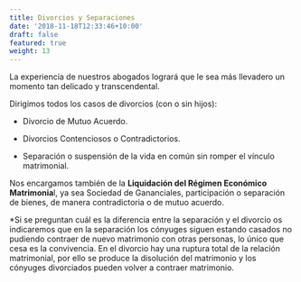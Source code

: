 ```yaml
---
title: Divorcios y Separaciones
date: '2018-11-18T12:33:46+10:00'
draft: false
featured: true
weight: 13
---
```

La experiencia de nuestros abogados logrará que le sea más llevadero un momento tan delicado y transcendental.

Dirigimos todos los casos de divorcios (con o sin hijos):

*   Divorcio de Mutuo Acuerdo.

*   Divorcios Contenciosos o Contradictorios.

*   Separación o suspensión de la vida en común sin romper el vínculo matrimonial.

Nos encargamos también de la **Liquidación del Régimen Económico Matrimonia**l, ya sea Sociedad de Gananciales, participación o separación de bienes, de manera contradictoria o de mutuo acuerdo.

\*Si se preguntan cuál es la diferencia entre la separación y el divorcio os indicaremos que en la separación los cónyuges siguen estando casados no pudiendo contraer de nuevo matrimonio con otras personas, lo único que cesa es la convivencia. En el divorcio hay una ruptura total de la relación matrimonial, por ello se produce la disolución del matrimonio y los cónyuges divorciados pueden volver a contraer matrimonio.

